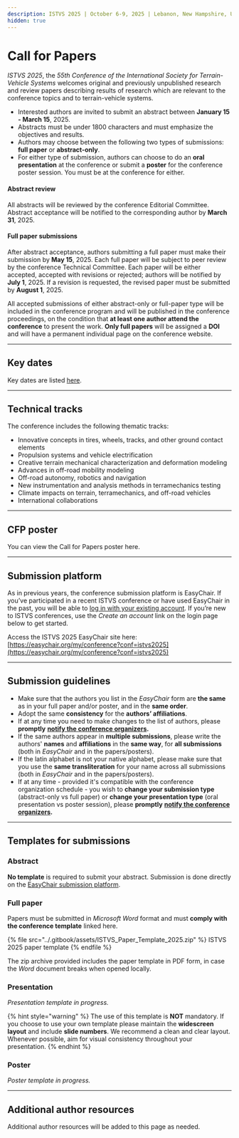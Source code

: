 ```yaml
---
description: ISTVS 2025 | October 6-9, 2025 | Lebanon, New Hampshire, USA
hidden: true
---
```


# Call for Papers

_ISTVS 2025_, the _55th Conference of the International Society for Terrain-Vehicle Systems_ welcomes original and previously unpublished research and review papers describing results of research which are relevant to the conference topics and to terrain-vehicle systems.

* Interested authors are invited to submit an abstract between **January 15 - March 15**, 2025.
* Abstracts must be under 1800 characters and must emphasize the objectives and results.
* Authors may choose between the following two types of submissions: **full paper** or **abstract-only**.
* For either type of submission, authors can choose to do an **oral presentation** at the conference or submit a **poster** for the conference poster session. You must be at the conference for either.

#### **Abstract review**

All abstracts will be reviewed by the conference Editorial Committee. Abstract acceptance will be notified to the corresponding author by **March 31**, 2025.

#### **Full paper submissions**

After abstract acceptance, authors submitting a full paper must make their submission by **May 15**, 2025. Each full paper will be subject to peer review by the conference Technical Committee. Each paper will be either accepted, accepted with revisions or rejected; authors will be notified by **July 1**, 2025. If a revision is requested, the revised paper must be submitted by **August 1**, 2025.

All accepted submissions of either abstract-only or full-paper type will be included in the conference program and will be published in the conference proceedings, on the condition that **at least one author attend the conference** to present the work. **Only full papers** will be assigned a **DOI** and will have a permanent individual page on the conference website.

***

## Key dates <a href="#key-dates" id="key-dates"></a>

Key dates are listed [here](../schedule.md#key-dates).

***

## Technical tracks <a href="#technical-tracks" id="technical-tracks"></a>

The conference includes the following thematic tracks:

* Innovative concepts in tires, wheels, tracks, and other ground contact elements&#x20;
* Propulsion systems and vehicle electrification
* Creative terrain mechanical characterization and deformation modeling
* Advances in off-road mobility modeling
* Off-road autonomy, robotics and navigation
* New instrumentation and analysis methods in terramechanics testing
* Climate impacts on terrain, terramechanics, and off-road vehicles
* International collaborations

***

## CFP poster <a href="#cfp-poster" id="cfp-poster"></a>

You can view the Call for Papers poster here.

***

## Submission platform <a href="#submission-platform" id="submission-platform"></a>

As in previous years, the conference submission platform is EasyChair. If you’ve participated in a recent ISTVS conference or have used EasyChair in the past, you will be able to [log in with your existing account](https://easychair.org/my/conference?conf=istvs2025). If you’re new to ISTVS conferences, use the _Create an account_ link on the login page below to get started.&#x20;

Access the ISTVS 2025 EasyChair site here: [https://easychair.org/my/conference?conf=istvs2025](https://easychair.org/my/conference?conf=istvs2025)

***

## Submission guidelines <a href="#submission-guidelines" id="submission-guidelines"></a>

* Make sure that the authors you list in the _EasyChair_ form are **the same** as in your full paper and/or poster, and in the **same order**.
* Adopt the same **consistency** for the **authors’ affiliations**.
* If at any time you need to make changes to the list of authors, please **promptly** [**notify the conference organizers**](contact.md)**.**
* If the same authors appear in **multiple submissions**, please write the authors' **names** and **affiliations** in the **same way**, for **all submissions** (both in _EasyChair_ and in the papers/posters).
* If the latin alphabet is not your native alphabet, please make sure that you use the **same transliteration** for your name across all submissions (both in _EasyChair_ and in the papers/posters).
* If at any time - provided it's compatible with the conference organization schedule - you wish to **change your submission type** (abstract-only vs full paper) or **change your presentation type** (oral presentation vs poster session), please **promptly** [**notify the conference organizers**](contact.md)**.**

***

## Templates for submissions <a href="#templates-for-submissions" id="templates-for-submissions"></a>

### Abstract <a href="#abstract" id="abstract"></a>

**No template** is required to submit your abstract. Submission is done directly on the [EasyChair submission platform](https://easychair.org/my/conference?conf=istvs2025).

### Full paper <a href="#full-paper" id="full-paper"></a>

Papers must be submitted in _Microsoft Word_ format and must **comply with the conference template** linked here.

{% file src="../.gitbook/assets/ISTVS_Paper_Template_2025.zip" %}
ISTVS 2025 paper template
{% endfile %}

The zip archive provided includes the paper template in PDF form, in case the _Word_ document breaks when opened locally.

### Presentation <a href="#presentation" id="presentation"></a>

_Presentation template in progress._

{% hint style="warning" %}
The use of this template is **NOT** mandatory. If you choose to use your own template please maintain the **widescreen layout** and include **slide numbers**. We recommend a clean and clear layout. Whenever possible, aim for visual consistency throughout your presentation.
{% endhint %}

### Poster <a href="#poster" id="poster"></a>

_Poster template in progress._

***

## Additional author resources <a href="#additional-author-resources" id="additional-author-resources"></a>

Additional author resources will be added to this page as needed.
